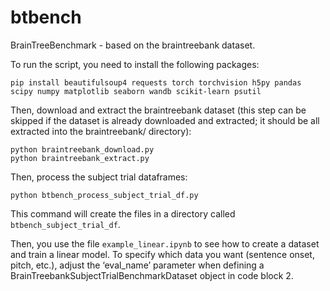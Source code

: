 # btbench
BrainTreeBenchmark - based on the braintreebank dataset.

To run the script, you need to install the following packages:
```
pip install beautifulsoup4 requests torch torchvision h5py pandas scipy numpy matplotlib seaborn wandb scikit-learn psutil
```

Then, download and extract the braintreebank dataset (this step can be skipped if the dataset is already downloaded and extracted; it should be all extracted into the braintreebank/ directory):
```
python braintreebank_download.py
python braintreebank_extract.py
```

Then, process the subject trial dataframes:
```
python btbench_process_subject_trial_df.py
```
This command will create the files in a directory called `btbench_subject_trial_df`.

Then, you use the file `example_linear.ipynb` to see how to create a dataset and train a linear model.
To specify which data you want (sentence onset, pitch, etc.), adjust the ‘eval_name’ parameter when defining a BrainTreebankSubjectTrialBenchmarkDataset
object in code block 2. 
